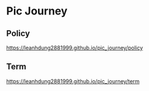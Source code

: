 # Pic Journey

## Policy

https://leanhdung2881999.github.io/pic_journey/policy

## Term

https://leanhdung2881999.github.io/pic_journey/term
